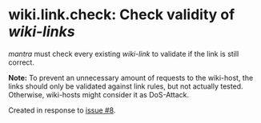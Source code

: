 # wiki.link.check: Check validity of *wiki-links*

*mantra* must check every existing *wiki-link* to validate if the link is still correct.

**Note:** To prevent an unnecessary amount of requests to the wiki-host, the links should only be validated
against link rules, but not actually tested. Otherwise, wiki-hosts might consider it as DoS-Attack. 

Created in response to [issue #8](https://github.com/mhatzl/mantra/issues/8).
